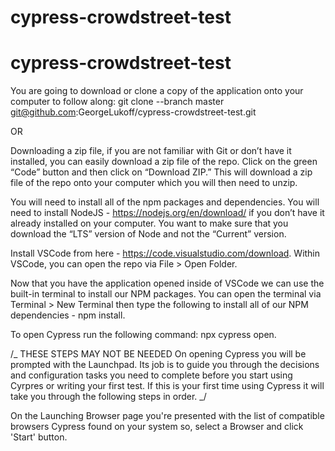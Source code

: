 # cypress-crowdstreet-test

# cypress-crowdstreet-test

You are going to download or clone a copy of the application onto your computer to follow along: git clone --branch master git@github.com:GeorgeLukoff/cypress-crowdstreet-test.git

OR

Downloading a zip file, if you are not familiar with Git or don’t have it installed, you can easily download a zip file of the repo. Click on the green “Code” button and then click on “Download ZIP.” This will download a zip file of the repo onto your computer which you will then need to unzip.

You will need to install all of the npm packages and dependencies. You will need to install NodeJS - https://nodejs.org/en/download/ if you don’t have it already installed on your computer. You want to make sure that you download the “LTS” version of Node and not the “Current” version.

Install VSCode from here - https://code.visualstudio.com/download. Within VSCode, you can open the repo via File > Open Folder.

Now that you have the application opened inside of VSCode we can use the built-in terminal to install our NPM packages. You can open the terminal via Terminal > New Terminal then type the following to install all of our NPM dependencies - npm install.

To open Cypress run the following command: npx cypress open.

/_ THESE STEPS MAY NOT BE NEEDED
On opening Cypress you will be prompted with the Launchpad. Its job is to guide you through the decisions and configuration tasks you need to complete before you start using Cyrpres or writing your first test. If this is your first time using Cypress it will take you through the following steps in order.
_/

On the Launching Browser page you're presented with the list of compatible browsers Cypress found on your system so, select a Browser and click 'Start' button.
